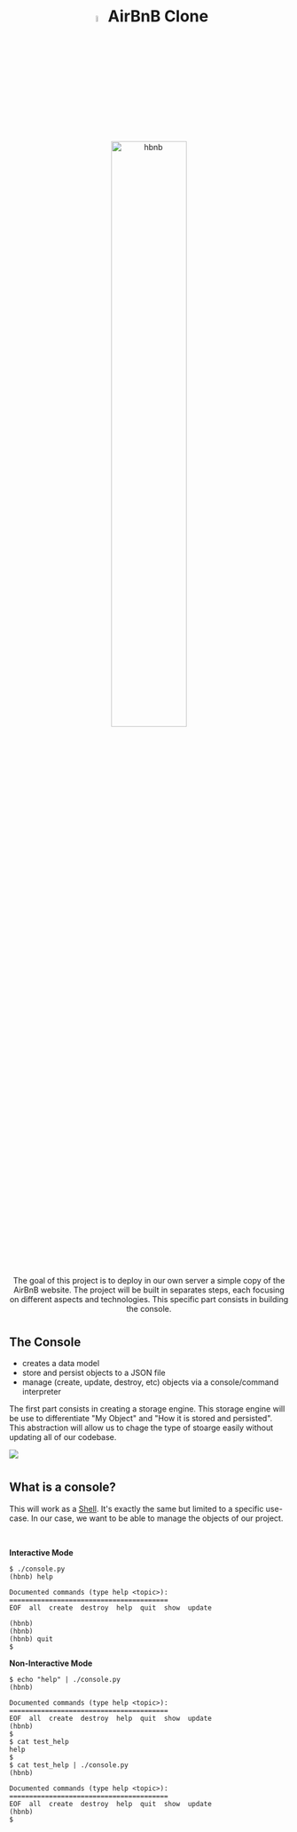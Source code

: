 <!--HEADER-->
<h1 align="center">
<img width=5.3% src="https://cdn-icons-png.flaticon.com/512/5977/5977574.png" alt="gif" />
  AirBnB Clone
</h1>

<p align="center">
    <img width=52% src="https://camo.githubusercontent.com/a0c52a69dc410e983b8c63fa4aa57e83cb4157cd/68747470733a2f2f73332e616d617a6f6e6177732e636f6d2f696e7472616e65742d70726f6a656374732d66696c65732f686f6c626572746f6e7363686f6f6c2d6869676865722d6c6576656c5f70726f6772616d6d696e672b2f3236332f4842544e2d68626e622d46696e616c2e706e67" alt="hbnb" width=50% heigth=50% >
</p>

<p align="center">
The goal of this project is to deploy in our own server a simple copy of the AirBnB website. The project will be built in separates steps, each focusing on different aspects and technologies. This specific part consists in building the console.
</p>

#

<h2>The Console</h2>

<div>

* creates a data model
* store and persist objects to a JSON file
* manage (create, update, destroy, etc) objects via a console/command interpreter

</div>

<p>The first part consists in creating a storage engine. This storage engine will be use to differentiate "My Object" and "How it is stored and persisted". This abstraction will allow us to chage the type of stoarge easily without updating all of our codebase.</p>

<img src="https://holbertonintranet.s3.amazonaws.com/uploads/medias/2018/6/815046647d23428a14ca.png?X-Amz-Algorithm=AWS4-HMAC-SHA256&X-Amz-Credential=AKIARDDGGGOU5BHMTQX4%2F20221014%2Fus-east-1%2Fs3%2Faws4_request&X-Amz-Date=20221014T151247Z&X-Amz-Expires=86400&X-Amz-SignedHeaders=host&X-Amz-Signature=6207f4e486b413646cb36c177371e67614cf0d26e1118399a107a0b0c3788e77">

#

<h2>What is a console?</h2>

<p>This will work as a <a href="https://github.com/ismael-soler/holbertonschool-simple_shell">Shell</a>. It's exactly the same but limited to a specific use-case. In our case, we want to be able to manage the objects of our project.</p>

<br>

__Interactive Mode__


```
$ ./console.py
(hbnb) help

Documented commands (type help <topic>):
========================================
EOF  all  create  destroy  help  quit  show  update

(hbnb)
(hbnb)
(hbnb) quit
$
```

__Non-Interactive Mode__

```
$ echo "help" | ./console.py
(hbnb)

Documented commands (type help <topic>):
========================================
EOF  all  create  destroy  help  quit  show  update
(hbnb)
$
$ cat test_help
help
$
$ cat test_help | ./console.py
(hbnb)

Documented commands (type help <topic>):
========================================
EOF  all  create  destroy  help  quit  show  update
(hbnb)
$
```
